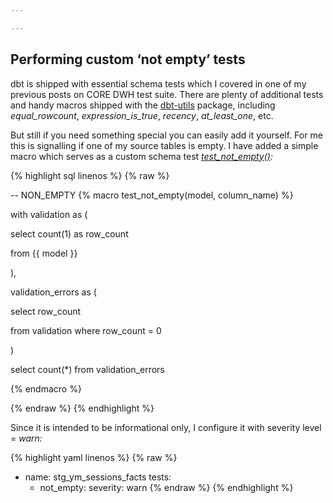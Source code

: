 ```yaml
---

---
```

## Performing custom ‘not empty’ tests

dbt is shipped with essential schema tests which I covered in one of my previous posts on CORE DWH test suite. There are plenty of additional tests and handy macros shipped with the [dbt-utils](https://github.com/fishtown-analytics/dbt-utils) package, including _equal_rowcount_, _expression_is_true_, _recency_, _at_least_one_, etc.

But still if you need something special you can easily add it yourself. For me this is signalling if one of my source tables is empty. I have added a simple macro which serves as a custom schema test [_test_not_empty()_](https://github.com/kzzzr/mybi-dbt-core/blob/master/macros/schema_tests.sql)_:_

{% highlight sql linenos %}
{% raw %}

-- NON_EMPTY
{% macro test_not_empty(model, column_name) %}
 
with validation as (
 
   select
       count(1) as row_count
 
   from {{ model }}
 
),
 
validation_errors as (
 
   select
       row_count
 
   from validation
   where row_count = 0
 
)
 
select count(*)
from validation_errors
 
{% endmacro %}


{% endraw %}
{% endhighlight %}

Since it is intended to be informational only, I configure it with severity level = _warn:_

{% highlight yaml linenos %}
{% raw %}
  - name: stg_ym_sessions_facts
     tests:
       - not_empty:
           severity: warn
{% endraw %}
{% endhighlight %}